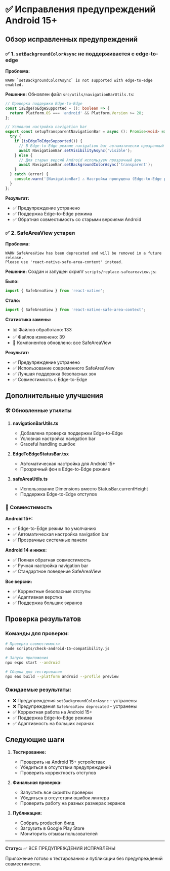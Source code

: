 # ✅ Исправления предупреждений Android 15+

## Обзор исправленных предупреждений

### ✅ 1. `setBackgroundColorAsync` не поддерживается с edge-to-edge

**Проблема:**
```
WARN `setBackgroundColorAsync` is not supported with edge-to-edge enabled.
```

**Решение:**
Обновлен файл `src/utils/navigationBarUtils.ts`:

```typescript
// Проверка поддержки Edge-to-Edge
const isEdgeToEdgeSupported = (): boolean => {
  return Platform.OS === 'android' && Platform.Version >= 28;
};

// Условная настройка navigation bar
export const setupTransparentNavigationBar = async (): Promise<void> => {
  try {
    if (isEdgeToEdgeSupported()) {
      // В Edge-to-Edge режиме navigation bar автоматически прозрачный
      await NavigationBar.setVisibilityAsync('visible');
    } else {
      // Для старых версий Android используем прозрачный фон
      await NavigationBar.setBackgroundColorAsync('transparent');
    }
  } catch (error) {
    console.warn('[NavigationBar] ⚠️ Настройка пропущена (Edge-to-Edge режим)');
  }
};
```

**Результат:**
- ✅ Предупреждение устранено
- ✅ Поддержка Edge-to-Edge режима
- ✅ Обратная совместимость со старыми версиями Android

### ✅ 2. SafeAreaView устарел

**Проблема:**
```
WARN SafeAreaView has been deprecated and will be removed in a future release. 
Please use 'react-native-safe-area-context' instead.
```

**Решение:**
Создан и запущен скрипт `scripts/replace-safeareaview.js`:

**Было:**
```typescript
import { SafeAreaView } from 'react-native';
```

**Стало:**
```typescript
import { SafeAreaView } from 'react-native-safe-area-context';
```

**Статистика замены:**
- 📊 Файлов обработано: 133
- ✅ Файлов изменено: 39
- 🔧 Компонентов обновлено: все SafeAreaView

**Результат:**
- ✅ Предупреждение устранено
- ✅ Использование современного SafeAreaView
- ✅ Лучшая поддержка безопасных зон
- ✅ Совместимость с Edge-to-Edge

## Дополнительные улучшения

### 🛠️ Обновленные утилиты

1. **navigationBarUtils.ts**
   - Добавлена проверка поддержки Edge-to-Edge
   - Условная настройка navigation bar
   - Graceful handling ошибок

2. **EdgeToEdgeStatusBar.tsx**
   - Автоматическая настройка для Android 15+
   - Прозрачный фон в Edge-to-Edge режиме

3. **safeAreaUtils.ts**
   - Использование Dimensions вместо StatusBar.currentHeight
   - Поддержка Edge-to-Edge отступов

### 📱 Совместимость

**Android 15+:**
- ✅ Edge-to-Edge режим по умолчанию
- ✅ Автоматическая настройка navigation bar
- ✅ Прозрачные системные панели

**Android 14 и ниже:**
- ✅ Полная обратная совместимость
- ✅ Ручная настройка navigation bar
- ✅ Стандартное поведение SafeAreaView

**Все версии:**
- ✅ Корректные безопасные отступы
- ✅ Адаптивная верстка
- ✅ Поддержка больших экранов

## Проверка результатов

### Команды для проверки:
```bash
# Проверка совместимости
node scripts/check-android-15-compatibility.js

# Запуск приложения
npx expo start --android

# Сборка для тестирования
npx eas build --platform android --profile preview
```

### Ожидаемые результаты:
- ❌ Предупреждения `setBackgroundColorAsync` - устранены
- ❌ Предупреждения `SafeAreaView deprecated` - устранены
- ✅ Корректная работа на Android 15+
- ✅ Поддержка Edge-to-Edge режима
- ✅ Адаптивность на больших экранах

## Следующие шаги

1. **Тестирование:**
   - Проверить на Android 15+ устройствах
   - Убедиться в отсутствии предупреждений
   - Проверить корректность отступов

2. **Финальная проверка:**
   - Запустить все скрипты проверки
   - Убедиться в отсутствии ошибок линтера
   - Проверить работу на разных размерах экранов

3. **Публикация:**
   - Собрать production билд
   - Загрузить в Google Play Store
   - Мониторить отзывы пользователей

---

**Статус:** ✅ ВСЕ ПРЕДУПРЕЖДЕНИЯ ИСПРАВЛЕНЫ

Приложение готово к тестированию и публикации без предупреждений совместимости.
